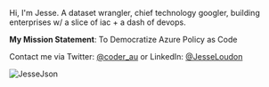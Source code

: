 Hi, I'm Jesse. A dataset wrangler, chief technology googler, building enterprises w/ a slice of iac + a dash of devops. 

**My Mission Statement**: To Democratize Azure Policy as Code

Contact me via Twitter: [@coder_au](https://twitter.com/coder_au) or LinkedIn: [@JesseLoudon](https://www.linkedin.com/in/jesseloudon/)

![JesseJson](https://jloudon.com/assets/images/JesseJson2021.JPG)
